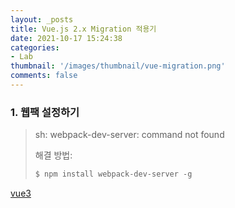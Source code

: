 ```yaml
---
layout: _posts
title: Vue.js 2.x Migration 적용기
date: 2021-10-17 15:24:38
categories:
- Lab
thumbnail: '/images/thumbnail/vue-migration.png'
comments: false
---
```


### 1. 웹팩 설정하기 

> sh: webpack-dev-server: command not found
> 
> 해결 방법:
> ``` js
> $ npm install webpack-dev-server -g
> ```


[vue3](https://v3.vuejs.org/guide/migration/migration-build.html#preparations)